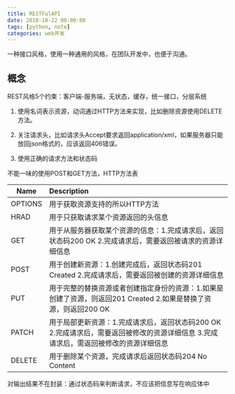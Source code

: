 ```yaml
---
title: RESTFulAPI
date: 2018-10-22 00:00:00
tags: [python, note]
categories: web开发
---
```


一种接口风格，使用一种通用的风格，在团队开发中，也便于沟通。

<!-- more -->

## 概念

REST风格5个约束：客户端-服务端，无状态，缓存，统一接口，分层系统

1. 使用名词表示资源，动词通过HTTP方法来实现，比如删除资源使用DELETE方法。

2. 关注请求头，比如请求头Accept要求返回application/xml，如果服务器只能放回json格式的，应该返回406错误。

3. 使用正确的请求方法和状态码

不能一味的使用POST和GET方法，HTTP方法表

| Name    | Description 
| ------- | :-----
| OPTIONS | 用于获取资源支持的所以HTTP方法 
| HRAD    | 用于只获取请求某个资源返回的头信息 
| GET     | 用于从服务器获取某个资源的信息：1.完成请求后，返回状态码200 OK 2.完成请求后，需要返回被请求的资源详细信息 
| POST    | 用于创建新资源：1.创建完成后，返回状态码201 Created 2.完成请求后，需要返回被创建的资源详细信息 
| PUT     | 用于完整的替换资源或者创建指定身份的资源：1.如果是创建了资源，则返回201 Created 2.如果是替换了资源，则返回200 OK 
| PATCH   | 用于局部更新资源：1.完成请求后，返回状态码200 OK 2.完成请求后，需要返回被修改的资源详细信息 3.完成请求后，需返回被修改的资源详细信息 
| DELETE  | 用于删除某个资源，完成请求后返回状态码204 No Content 

对输出结果不在封装：通过状态码来判断请求，不应该把信息写在响应体中